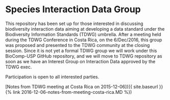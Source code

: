 # Species Interaction Data Group

This repository has been set up for those interested in discussing biodiversity interaction data aiming at developing a data standard under the Biodiversity Information Standards (TDWG) umbrella.
After a meeting held during the TDWG Conference in Costa Rica, on the 6/Dec/2016, this group was proposed and presented to the TDWG community at the closing session.
Since it is not yet a formal TDWG group we will work under this BioComp-USP GitHub repository, and we will move to TDWG repository as soon as we have an Interest Group on Interaction Data approved by the TDWG exec.

Participation is open to all interested parties.

[Notes from TDWG meeting at Costa Rica on 2015-12-06]({{ site.baseurl }}{% link 2016-12-06-notes-from-meeting-costa-rica.MD %})
